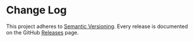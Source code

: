 Change Log
======

This project adheres to [Semantic Versioning](http://semver.org/).
Every release is documented on the GitHub [Releases](https://github.com/stremann/chainpro/releases) page.